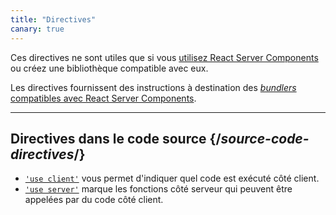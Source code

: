 ```yaml
---
title: "Directives"
canary: true
---
```


<Canary>

Ces directives ne sont utiles que si vous [utilisez React Server Components](/learn/start-a-new-react-project#bleeding-edge-react-frameworks) ou créez une bibliothèque compatible avec eux.

</Canary>

<Intro>

Les directives fournissent des instructions à destination des [*bundlers* compatibles avec React Server Components](/learn/start-a-new-react-project#bleeding-edge-react-frameworks).

</Intro>

---

## Directives dans le code source {/*source-code-directives*/}

* [`'use client'`](/reference/react/use-client) vous permet d'indiquer quel code est exécuté côté client.
* [`'use server'`](/reference/react/use-server) marque les fonctions côté serveur qui peuvent être appelées par du code côté client.
